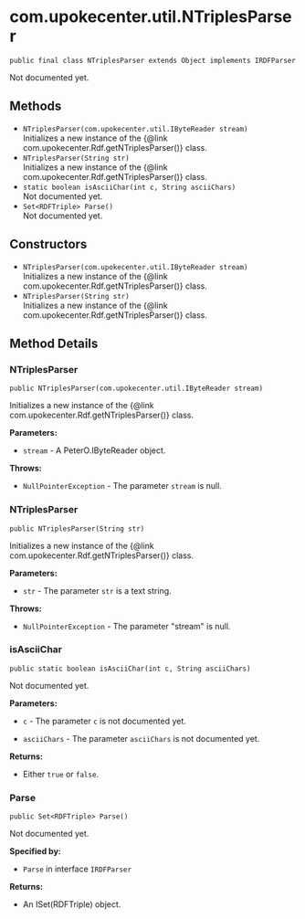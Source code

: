 # com.upokecenter.util.NTriplesParser

    public final class NTriplesParser extends Object implements IRDFParser

Not documented yet.

## Methods

* `NTriplesParser​(com.upokecenter.util.IByteReader stream)`<br>
 Initializes a new instance of the {@link com.upokecenter.Rdf.getNTriplesParser()}
 class.
* `NTriplesParser​(String str)`<br>
 Initializes a new instance of the {@link com.upokecenter.Rdf.getNTriplesParser()}
 class.
* `static boolean isAsciiChar​(int c,
           String asciiChars)`<br>
 Not documented yet.
* `Set<RDFTriple> Parse()`<br>
 Not documented yet.

## Constructors

* `NTriplesParser​(com.upokecenter.util.IByteReader stream)`<br>
 Initializes a new instance of the {@link com.upokecenter.Rdf.getNTriplesParser()}
 class.
* `NTriplesParser​(String str)`<br>
 Initializes a new instance of the {@link com.upokecenter.Rdf.getNTriplesParser()}
 class.

## Method Details

### NTriplesParser
    public NTriplesParser​(com.upokecenter.util.IByteReader stream)
Initializes a new instance of the {@link com.upokecenter.Rdf.getNTriplesParser()}
 class.

**Parameters:**

* <code>stream</code> - A PeterO.IByteReader object.

**Throws:**

* <code>NullPointerException</code> - The parameter <code>stream</code> is null.

### NTriplesParser
    public NTriplesParser​(String str)
Initializes a new instance of the {@link com.upokecenter.Rdf.getNTriplesParser()}
 class.

**Parameters:**

* <code>str</code> - The parameter <code>str</code> is a text string.

**Throws:**

* <code>NullPointerException</code> - The parameter "stream" is null.

### isAsciiChar
    public static boolean isAsciiChar​(int c, String asciiChars)
Not documented yet.

**Parameters:**

* <code>c</code> - The parameter <code>c</code> is not documented yet.

* <code>asciiChars</code> - The parameter <code>asciiChars</code> is not documented yet.

**Returns:**

* Either <code>true</code> or <code>false</code>.

### Parse
    public Set<RDFTriple> Parse()
Not documented yet.

**Specified by:**

* <code>Parse</code>&nbsp;in interface&nbsp;<code>IRDFParser</code>

**Returns:**

* An ISet(RDFTriple) object.
